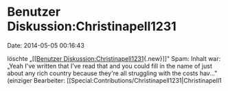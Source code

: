 Benutzer Diskussion:Christinapell1231
=====================================

Date: 2014-05-05 00:16:43

löschte „\[\[[Benutzer
Diskussion:Christinapell1231](http://www.yacy-websearch.net/wiki/index.php?title=Benutzer_Diskussion:Christinapell1231&action=edit&redlink=1 "Benutzer Diskussion:Christinapell1231 (Seite nicht vorhanden)"){.new}\]\]"
Spam: Inhalt war: „Yeah I\'ve written that I\'ve read that and you could
fill in the name of just about any rich country because they\'re all
struggling with the costs hav..." (einziger Bearbeiter:
\[\[Special:Contributions/Christinapell1231\|Christinapell1
